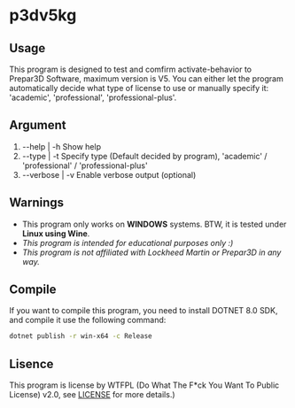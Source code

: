 # p3dv5kg

## Usage
This program is designed to test and comfirm activate-behavior to Prepar3D Software, maximum version is V5. You can either let the program automatically decide what type of license to use or manually specify it: 'academic', 'professional', 'professional-plus'.

## Argument
1.  --help | -h    Show help
2.  --type | -t    Specify type (Default decided by program), 'academic' / 'professional' / 'professional-plus'
3.  --verbose | -v Enable verbose output (optional)

## Warnings
- This program only works on **WINDOWS** systems. BTW, it is tested under **Linux using Wine**.
- *This program is intended for educational purposes only :)*
- *This program is not affiliated with Lockheed Martin or Prepar3D in any way.*

## Compile
If you want to compile this program, you need to install DOTNET 8.0 SDK, and compile it use the following command:
```bash
dotnet publish -r win-x64 -c Release
```

## Lisence
This program is license by WTFPL (Do What The F*ck You Want To Public License) v2.0, see [LICENSE](LICENSE) for more details.)